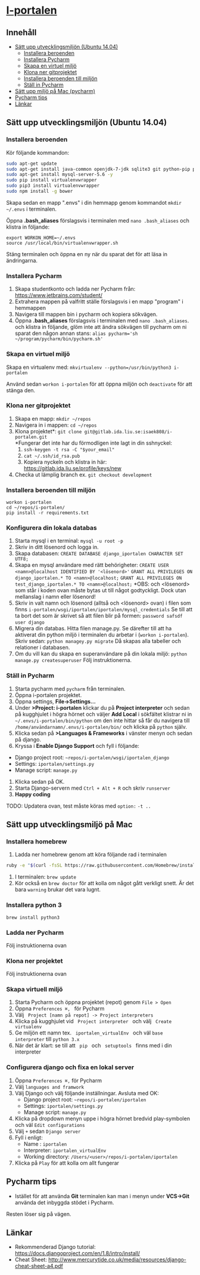 # [I-portalen](http://i-portalen.se)
## Innehåll
- [Sätt upp utvecklingsmiljön (Ubuntu 14.04)](#s-tt-upp-utvecklingsmilj-n-ubuntu-14-04)
  - [Installera beroenden](#installera-beroenden)
  - [Installera Pycharm](#installera-pycharm)
  - [Skapa en virtuel miljö](#skapa-en-virtuel-milj)
  - [Klona ner gitprojektet](#klona-ner-gitprojektet)
  - [Installera beroenden till miljön](#installera-beroenden-till-milj-n)
  - [Ställ in Pycharm](#st-ll-in-pycharm)
- [Sätt upp miljö på Mac (pycharm)](#satt-upp-utvecklingsmilj-p-mac)
- [Pycharm tips](#pycharm-tips)
- [Länkar](#l-nkar)
  
 
## Sätt upp utvecklingsmiljön (Ubuntu 14.04)
### Installera beroenden 

Kör följande kommandon:

```Bash
sudo apt-get update
sudo apt-get install java-common openjdk-7-jdk sqlite3 git python-pip python3-pip npm nodejs-legacy libmysqlclient-dev -y
sudo apt-get install mysql-server-5.6 -y
sudo pip install virtualenvwrapper
sudo pip3 install virtualenvwrapper
sudo npm install -g bower
```

Skapa sedan en mapp ".envs" i din hemmapp genom kommandot `mkdir ~/.envs` i terminalen. 
 
Öppna __.bash_aliases__ förslagsvis i terminalen med `nano .bash_aliases` och klistra in följande:
```
export WORKON_HOME=~/.envs
source /usr/local/bin/virtualenvwrapper.sh
```

Stäng terminalen och öppna en ny när du sparat det för att läsa in ändringarna.

### Installera Pycharm
  1. Skapa studentkonto och ladda ner Pycharm från: https://www.jetbrains.com/student/
  1. Extrahera mappen på valfritt ställe förslagsvis i en mapp "program" i hemmappen
  1. Navigera till mappen bin i pycharm och kopiera sökvägen.
  1. Öppna __.bash_aliases__ förslagsvis i terminalen med `nano .bash_aliases`. och klistra in följande, glöm inte att ändra sökvägen till pycharm om ni sparat den någon annan stans: `alias pycharm='sh ~/program/pycharm/bin/pycharm.sh'`  

### Skapa en virtuel miljö

Skapa en virtualenv med: `mkvirtualenv --python=/usr/bin/python3 i-portalen`
  
Använd sedan `workon i-portalen` för att öppna miljön och `deactivate` för att stänga den.

### Klona ner gitprojektet
1. Skapa en mapp: `mkdir ~/repos`
1. Navigera in i mappen: `cd ~/repos`
1. Klona projektet*: `git clone git@gitlab.ida.liu.se:isaek808/i-portalen.git`  
  *Fungerar det inte har du förmodligen inte lagt in din sshnyckel:
     1. `ssh-keygen -t rsa -C "$your_email"`
     2. `cat ~/.ssh/id_rsa.pub`
     3. Kopiera nyckeln och klistra in här: https://gitlab.ida.liu.se/profile/keys/new
1. Checka ut lämplig branch ex. `git checkout development`

### Installera beroenden till miljön
```
workon i-portalen
cd ~/repos/i-portalen/
pip install -r requirements.txt
```

### Konfigurera din lokala databas
1.  Starta mysql i en terminal: `mysql -u root -p`
2.  Skriv in ditt lösenord och logga in.
3.  Skapa databasen: `CREATE DATABASE django_iportalen CHARACTER SET UTF8;`
4.  Skapa en mysql användare med rätt behörigheter:
```CREATE USER <namn>@localhost IDENTIFIED BY '<lösenord>'```
```GRANT ALL PRIVILEGES ON django_iportalen.* TO <namn>@localhost;```
```GRANT ALL PRIVILEGES ON test_django_iportalen.* TO <namn>@localhost;```
    *OBS: <namn> och <lösenord> som står i koden ovan måste bytas ut till något godtyckligt.
    Dock utan mellanslag i namn eller lösenord!
5.  Skriv in valt namn och lösenord (alltså <namn> och <lösenord> ovan) i 
    filen som finns `i-portalen/wsgi/iportalen/iportalen/mysql_credentials`
    Se till att ta bort det som är skrivet så att filen blir på formen:
    ```password safsdf```
    ```user django```
6.  Migrera din databas. Hitta filen manage.py. Se därefter till att ha aktiverat din python miljö i 
    terminalen du arbetar i (`workon i-portalen`). Skriv sedan:
    ```python managey.py migrate```
    Då skapas alla tabeller och relationer i databasen. 
7.  Om du vill kan du skapa en superanvändare på din lokala miljö:
    ```python manage.py createsuperuser```
    Följ instruktionerna. 
    
    

### Ställ in Pycharm
1. Starta pycharm med `pycharm` från terminalen.
1. Öppna i-portalen projektet.
1. Öppna settings, __File->Settings...__
1. Under __>Project: i-portalen__ klickar du på __Project interpreter__ och sedan på kugghjulet i högra hörnet och väljer __Add Local__ i sökfältet klistrar ni in `~/.envs/i-portalen/bin/python` om den inte hittar så får du navigera till `/home/användarnamn/.envs/i-portalen/bin/` och klicka på `python` själv.
1. Klicka sedan på __>Languages & Frameworks__ i vänster menyn och sedan på django.
1. Kryssa i __Enable Django Support__ och fyll i följande:
  * Django project root: `~repos/i-portalen/wsgi/iportalen_django`
  * Settings: `iportalen/settings.py`
  * Manage script: `manage.py`
1. Klicka sedan på OK.
1. Starta Django-servern med `Ctrl + Alt + R` och skriv `runserver`
1. __Happy coding__

TODO: Updatera ovan, test måste köras med `option:` ``-t ..`` 

## Sätt upp utvecklingsmiljö på Mac

### Installera homebrew
1. Ladda ner homebrew genom att köra följande rad i terminalen  
``` bash
ruby -e "$(curl -fsSL https://raw.githubusercontent.com/Homebrew/install/master/install)"
```
1. I terminalen: ``brew update``
1. Kör också en `` brew doctor `` för att kolla om något gått verkligt snett. Är det bara `` warning `` brukar det vara lugnt.

### Installera python 3
`` brew install python3 ``
### Ladda ner Pycharm
Följ instruktionerna ovan

### Klona ner projektet
Följ instruktionerna ovan

### Skapa virtuell miljö
1. Starta Pycharm och öppna projektet (repot) genom ``File > Open``
2. Öppna ``Preferences ⌘, `` för Pycharm
3. Välj `` Project [namn på repot] -> Project interpreters ``
4. Klicka på kugghjulet vid `` Project interpreter `` och välj `` Create virtualenv ``
5. Ge miljön ett namn tex. `` iportalen_virtualEnv `` och väl `` base interpreter `` till `` python 3.x ``
6. När det är klart: se till att `` pip `` och `` setuptools `` finns med i din interpreter

### Configurera django och fixa en lokal server

1. Öppna `` Preferences ⌘, `` för Pycharm
2. Välj `` languages and framwork ``
3. Välj Django och välj följande inställningar. Avsluta med OK:
    - Django project root: `~repos/i-portalen/iportalen`
    - Settings: `iportalen/settings.py`
    - Manage script: ``manage.py``
4. Klicka på dropdown menyn uppe i högra hörnet bredvid play-symbolen och väl `` Edit configurations ``
5. Välj ``+`` sedan ``Django server``
6. Fyll i enligt:
    * Name : `` iportalen ``
    * Interpreter: `` iportalen_virtualEnv ``
    * Working directory: `` /Users/<user>/repos/i-portalen/iportalen ``
7. Klicka på `` Play `` för att kolla om allt fungerar

## Pycharm tips
* Istället för att använda __Git__ terminalen kan man i menyn under __VCS->Git__ använda det inbyggda stödet i Pycharm.

Resten löser sig på vägen.


## Länkar
* Rekommenderad Django tutorial: https://docs.djangoproject.com/en/1.8/intro/install/
* Cheat Sheet: http://www.mercurytide.co.uk/media/resources/django-cheat-sheet-a4.pdf
 
